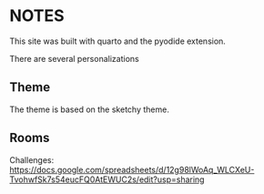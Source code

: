 # NOTES

This site was built with quarto and the pyodide extension.

There are several personalizations

## Theme

The theme is based on the sketchy theme.

## Rooms

Challenges: 
https://docs.google.com/spreadsheets/d/12g98lWoAq_WLCXeU-TvohwfSk7s54eucFQ0AtEWUC2s/edit?usp=sharing